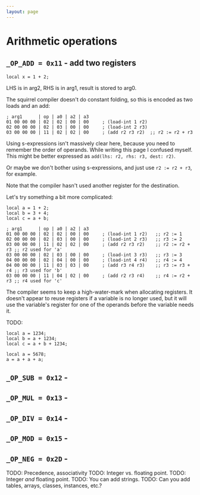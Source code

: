 ```yaml
---
layout: page
---
```


# Arithmetic operations

## `_OP_ADD = 0x11` - add two registers

    local x = 1 + 2;

LHS is in arg2, RHS is in arg1, result is stored to arg0.

The squirrel compiler doesn't do constant folding, so this is encoded as two loads and an add:

    ; arg1      | op | a0 | a2 | a3
    01 00 00 00 | 02 | 02 | 00 | 00     ; (load-int 1 r2)
    02 00 00 00 | 02 | 03 | 00 | 00     ; (load-int 2 r3)
    03 00 00 00 | 11 | 02 | 02 | 00     ; (add r2 r3 r2)  ;; r2 := r2 + r3

Using s-expressions isn't massively clear here, because you need to remember the order of operands. While writing this page I confused myself. This might be better expressed as `add(lhs: r2, rhs: r3, dest: r2)`.

Or maybe we don't bother using s-expressions, and just use `r2 := r2 + r3`, for example.

Note that the compiler hasn't used another register for the destination.

Let's try something a bit more complicated:

    local a = 1 + 2;
    local b = 3 + 4;
    local c = a + b;

    ; arg1      | op | a0 | a2 | a3
    01 00 00 00 | 02 | 02 | 00 | 00     ; (load-int 1 r2)   ;; r2 := 1
    02 00 00 00 | 02 | 03 | 00 | 00     ; (load-int 2 r3)   ;; r3 := 2
    03 00 00 00 | 11 | 02 | 02 | 00     ; (add r2 r3 r2)    ;; r2 := r2 + r3 ;; r2 used for 'a'
    03 00 00 00 | 02 | 03 | 00 | 00     ; (load-int 3 r3)   ;; r3 := 3
    04 00 00 00 | 02 | 04 | 00 | 00     ; (load-int 4 r4)   ;; r4 := 4
    04 00 00 00 | 11 | 03 | 03 | 00     ; (add r3 r4 r3)    ;; r3 := r3 + r4 ;; r3 used for 'b'
    03 00 00 00 | 11 | 04 | 02 | 00     ; (add r2 r3 r4)    ;; r4 := r2 + r3 ;; r4 used for 'c'

The compiler seems to keep a high-water-mark when allocating registers. It doesn't appear to reuse registers if a variable is no longer used, but it will use the variable's register for one of the operands before the variable needs it.

TODO:

    local a = 1234;
    local b = a + 1234;
    local c = a + b + 1234;

    local a = 5678;
    a = a + a + a;

## `_OP_SUB = 0x12` -
## `_OP_MUL = 0x13` -
## `_OP_DIV = 0x14` -
## `_OP_MOD = 0x15` -
## `_OP_NEG = 0x2D` -

TODO: Precedence, associativity
TODO: Integer vs. floating point.
TODO: Integer _and_ floating point.
TODO: You can add strings.
TODO: Can you add tables, arrays, classes, instances, etc.?
